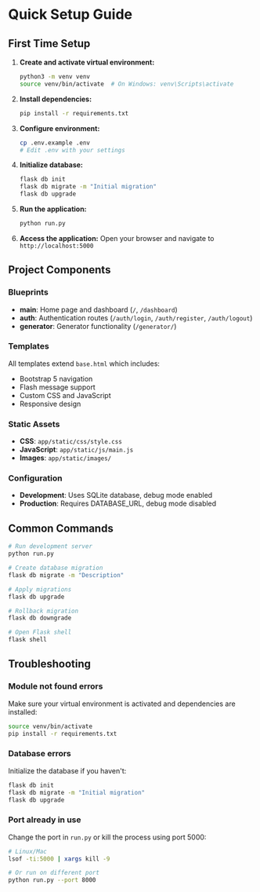 # Quick Setup Guide

## First Time Setup

1. **Create and activate virtual environment:**
   ```bash
   python3 -m venv venv
   source venv/bin/activate  # On Windows: venv\Scripts\activate
   ```

2. **Install dependencies:**
   ```bash
   pip install -r requirements.txt
   ```

3. **Configure environment:**
   ```bash
   cp .env.example .env
   # Edit .env with your settings
   ```

4. **Initialize database:**
   ```bash
   flask db init
   flask db migrate -m "Initial migration"
   flask db upgrade
   ```

5. **Run the application:**
   ```bash
   python run.py
   ```

6. **Access the application:**
   Open your browser and navigate to `http://localhost:5000`

## Project Components

### Blueprints
- **main**: Home page and dashboard (`/`, `/dashboard`)
- **auth**: Authentication routes (`/auth/login`, `/auth/register`, `/auth/logout`)
- **generator**: Generator functionality (`/generator/`)

### Templates
All templates extend `base.html` which includes:
- Bootstrap 5 navigation
- Flash message support
- Custom CSS and JavaScript
- Responsive design

### Static Assets
- **CSS**: `app/static/css/style.css`
- **JavaScript**: `app/static/js/main.js`
- **Images**: `app/static/images/`

### Configuration
- **Development**: Uses SQLite database, debug mode enabled
- **Production**: Requires DATABASE_URL, debug mode disabled

## Common Commands

```bash
# Run development server
python run.py

# Create database migration
flask db migrate -m "Description"

# Apply migrations
flask db upgrade

# Rollback migration
flask db downgrade

# Open Flask shell
flask shell
```

## Troubleshooting

### Module not found errors
Make sure your virtual environment is activated and dependencies are installed:
```bash
source venv/bin/activate
pip install -r requirements.txt
```

### Database errors
Initialize the database if you haven't:
```bash
flask db init
flask db migrate -m "Initial migration"
flask db upgrade
```

### Port already in use
Change the port in `run.py` or kill the process using port 5000:
```bash
# Linux/Mac
lsof -ti:5000 | xargs kill -9

# Or run on different port
python run.py --port 8000
```
